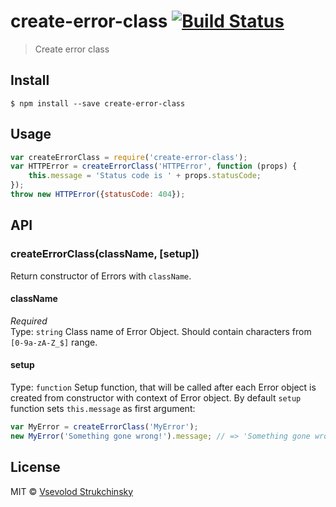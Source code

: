 # create-error-class [![Build Status](https://travis-ci.org/floatdrop/create-error-class.svg?branch=master)](https://travis-ci.org/floatdrop/create-error-class)
> Create error class
## Install
```
$ npm install --save create-error-class
```
## Usage
```js
var createErrorClass = require('create-error-class');
var HTTPError = createErrorClass('HTTPError', function (props) {
	this.message = 'Status code is ' + props.statusCode;
});
throw new HTTPError({statusCode: 404});
```
## API
### createErrorClass(className, [setup])
Return constructor of Errors with `className`.
#### className
*Required*  
Type: `string`
Class name of Error Object. Should contain characters from `[0-9a-zA-Z_$]` range.
#### setup
Type: `function`
Setup function, that will be called after each Error object is created from constructor with context of Error object.
By default `setup` function sets `this.message` as first argument:
```js
var MyError = createErrorClass('MyError');
new MyError('Something gone wrong!').message; // => 'Something gone wrong!'
```
## License
MIT © [Vsevolod Strukchinsky](http://github.com/floatdrop)
